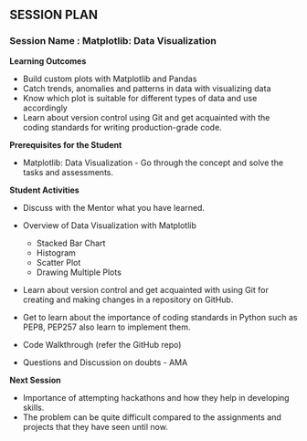 
## SESSION PLAN

### **Session Name** : Matplotlib: Data Visualization


**Learning Outcomes** 

- Build custom plots with Matplotlib and Pandas
- Catch trends, anomalies and patterns in data with visualizing data
- Know which plot is suitable for different types of data and use accordingly
- Learn about version control using Git and get acquainted with the coding standards for writing production-grade code.

**Prerequisites for the Student**

- Matplotlib: Data Visualization - Go through the concept and solve the tasks and assessments.


**Student Activities**


- Discuss with the Mentor what you have learned.

- Overview of Data Visualization with Matplotlib
  - Stacked Bar Chart
  - Histogram
  - Scatter Plot
  - Drawing Multiple Plots
- Learn about version control and get acquainted with using Git for creating and making changes in a repository on GitHub.
- Get to learn about the importance of coding standards in Python such as PEP8, PEP257 also learn to implement them.

- Code Walkthrough (refer the GitHub repo)
- Questions and Discussion on doubts - AMA


**Next Session**

- Importance of attempting hackathons and how they help in developing skills.
- The problem can be quite difficult compared to the assignments and projects that they have seen until now.

